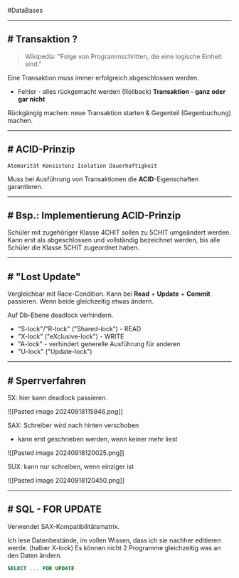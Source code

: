#DataBases 

---
## # Transaktion ?

 > Wikipedia: "Folge von Programmschritten, die eine logische Einheit sind."

Eine Transaktion muss immer erfolgreich abgeschlossen werden.
- Fehler - alles rückgemacht werden (Rollback)
**Transaktion - ganz oder gar nicht**

Rückgängig machen: neue Transaktion starten & Gegenteil (Gegenbuchung) machen.

---
## # ACID-Prinzip

`Atomarität Konsistenz Isolation Dauerhaftigkeit`

Muss bei Ausführung von Transaktionen die **ACID**-Eigenschaften garantieren.

---
## # Bsp.: Implementierung ACID-Prinzip

Schüler mit zugehöriger Klasse 4CHIT sollen zu 5CHIT umgeändert werden. Kann erst als abgeschlossen und vollständig bezeichnet werden, bis alle Schüler die Klasse 5CHIT zugeordnet haben.

---
## # "Lost Update"

Vergleichbar mit Race-Condition.
Kann bei **Read** + **Update** + **Commit** passieren. Wenn beide gleichzeitig etwas ändern.

Auf Db-Ebene deadlock verhindern. 
- "S-lock"/"R-lock" ("Shared-lock") - READ
- "X-lock" ("eXclusive-lock") - WRITE
- "A-lock" - verhindert generelle Ausführung für anderen
- "U-lock" ("Update-lock")

---
## # Sperrverfahren

SX: hier kann deadlock passieren.

![[Pasted image 20240918115946.png]]

SAX: Schreiber wird nach hinten verschoben
- kann erst geschrieben werden, wenn keiner mehr liest

![[Pasted image 20240918120025.png]]

SUX: kann nur schreiben, wenn einziger ist

![[Pasted image 20240918120450.png]]

---
## # SQL - FOR UPDATE

Verwendet SAX-Kompatibilitätsmatrix.

Ich lese Datenbestände, im vollen Wissen, dass ich sie nachher editieren werde. (halber X-lock)
Es können nicht 2 Programme gleichzeitig was an den Daten ändern.

```sql
SELECT ... FOR UPDATE
```


